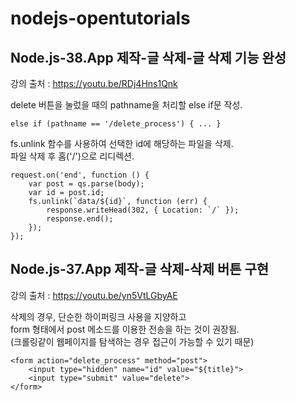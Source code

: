 # nodejs-opentutorials

## Node.js-38.App 제작-글 삭제-글 삭제 기능 완성
강의 출처 : https://youtu.be/RDj4Hns1Qnk

delete 버튼을 눌렀을 때의 pathname을 처리할 else if문 작성.
```
else if (pathname == '/delete_process') { ... }
```

fs.unlink 함수를 사용하여 선택한 id에 해당하는 파일을 삭제.\
파일 삭제 후 홈('/')으로 리디렉션.
```
request.on('end', function () {
    var post = qs.parse(body);
    var id = post.id;
    fs.unlink(`data/${id}`, function (err) {
        response.writeHead(302, { Location: `/` });
        response.end();
    });
});
```

## Node.js-37.App 제작-글 삭제-삭제 버튼 구현
강의 출처 : https://youtu.be/yn5VtLGbyAE

삭제의 경우, 단순한 하이퍼링크 사용을 지양하고\
form 형태에서 post 메소드를 이용한 전송을 하는 것이 권장됨.\
(크롤링같이 웹페이지를 탐색하는 경우 접근이 가능할 수 있기 때문)
```
<form action="delete_process" method="post">
    <input type="hidden" name="id" value="${title}">
    <input type="submit" value="delete">
</form>
```
